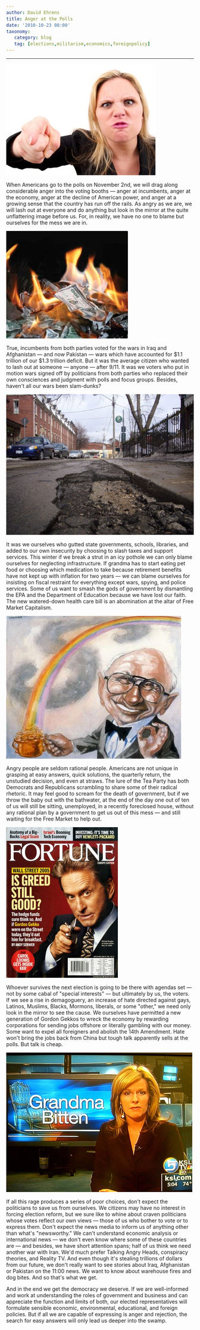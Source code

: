 ```yaml
---
author: David Ehrens
title: Anger at the Polls
date: '2010-10-23 08:00'
taxonomy:
   category: blog
   tag: [elections,militarism,economics,foreignpolicy]
---
```

---

[![Angry person](angrywoman.jpg "Angry person")](angrywoman.jpg)

When Americans go to the polls on November 2nd, we will drag along considerable anger into the voting booths &#8212; anger at incumbents, anger at the economy, anger at the decline of American power, and anger at a growing sense that the country has run off the rails. As angry as we are, we will lash out at everyone and do anything but look in the mirror at the quite unflattering image before us. For, in reality, we have no one to blame but ourselves for the mess we are in.

[![Burning up money](burningmoney.jpg "Burning up money")](burningmoney.jpg)

True, incumbents from both parties voted for the wars in Iraq and Afghanistan &#8212; and now Pakistan &#8212; wars which have accounted for $1.1 trillion of our $1.3 trillion deficit. But it was the average citizen who wanted to lash out at someone &#8212; anyone &#8212; after 9/11. It was we voters who put in motion wars signed off by politicians from both parties who replaced their own consciences and judgment with polls and focus groups. Besides, haven't all our wars been slam-dunks?

[![Potholes](pothole.jpg "Potholes")](pothole.jpg)

It was we ourselves who gutted state governments, schools, libraries, and added to our own insecurity by choosing to slash taxes and support services. This winter if we break a strut in an icy pothole we can only blame ourselves for neglecting infrastructure. If grandma has to start eating pet food or choosing which medication to take because retirement benefits have not kept up with inflation for two years &#8212; we can blame ourselves for insisting on fiscal restraint for everything except wars, spying, and police services. Some of us want to smash the gods of government by dismantling the EPA and the Department of Education because we have lost our faith. The new watered-down health care bill is an abomination at the altar of Free Market Capitalism.

[![Free Market economist Milton Friedman](miltonfriedman.jpg "Free Market economist Milton Friedman")](miltonfriedman.jpg)

Angry people are seldom rational people. Americans are not unique in grasping at easy answers, quick solutions, the quarterly return, the unstudied decision, and even at straws. The lure of the Tea Party has both Democrats and Republicans scrambling to share some of their radical rhetoric. It may feel good to scream for the death of government, but if we throw the baby out with the bathwater, at the end of the day one out of ten of us will still be sitting, unemployed, in a recently foreclosed house, without any rational plan by a government to get us out of this mess &#8212; and still waiting for the Free Market to help out.

[![greed](greed.jpg "greed")](greed.jpg)

Whoever survives the next election is going to be there with agendas set &#8212; not by some cabal of "special interests" &#8212; but ultimately by us, the voters. If we see a rise in demagoguery, an increase of hate directed against gays, Latinos, Muslims, Blacks, Mormons, liberals, or some "other," we need only look in the mirror to see the cause. We ourselves have permitted a new generation of Gordon Gekkos to wreck the economy by rewarding corporations for sending jobs offshore or literally gambling with our money. Some want to expel all foreigners and abolish the 14th Amendment. Hate won't bring the jobs back from China but tough talk apparently sells at the polls. But talk is cheap.

[!["This Just in -- Grandma Bitten"](grandmabitten.jpg "This Just in -- Grandma Bitten")](grandmabitten.jpg)

If all this rage produces a series of poor choices, don't expect the politicians to save us from ourselves. We citizens may have no interest in forcing election reform, but we sure like to whine about craven politicians whose votes reflect our own views &#8212; those of us who bother to vote or to express them. Don't expect the news media to inform us of anything other than what's "newsworthy." We can't understand economic analysis or international news &#8212; we don't even know where some of these countries are &#8212; and besides, we have short attention spans; half of us think we need another war with Iran. We'd much prefer Talking Angry Heads, conspiracy theories, and Reality TV. And even though it's stealing trillions of dollars from our future, we don't really want to see stories about Iraq, Afghanistan or Pakistan on the 11:00 news. We want to know about warehouse fires and dog bites. And so that's what we get.

And in the end we get the democracy we deserve. If we are well-informed and work at understanding the roles of government and business and can appreciate the function and limits of both, our elected representatives will formulate sensible economic, environmental, educational, and foreign policies. But if all we are capable of expressing is anger and rejection, the search for easy answers will only lead us deeper into the swamp.